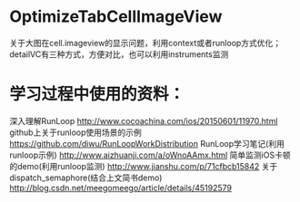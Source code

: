 # OptimizeTabCellImageView
关于大图在cell.imageview的显示问题，利用context或者runloop方式优化；detailVC有三种方式，方便对比，也可以利用instruments监测
# 学习过程中使用的资料：
深入理解RunLoop                        http://www.cocoachina.com/ios/20150601/11970.html
github上关于runloop使用场景的示例         https://github.com/diwu/RunLoopWorkDistribution
RunLoop学习笔记(利用runloop示例)            http://www.aizhuanji.com/a/oWnoAAmx.html
简单监测iOS卡顿的demo(利用runloop监测)     http://www.jianshu.com/p/71cfbcb15842
关于dispatch_semaphore(结合上文简书demo)    http://blog.csdn.net/meegomeego/article/details/45192579
